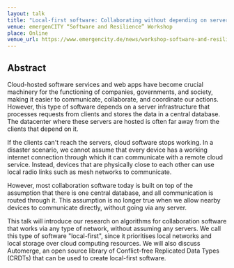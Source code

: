 ```yaml
---
layout: talk
title: "Local-first software: Collaborating without depending on servers"
venue: emergenCITY “Software and Resilience” Workshop
place: Online
venue_url: https://www.emergencity.de/news/workshop-software-and-resilience-at-emergencity-week-2021/
---
```


Abstract
--------

Cloud-hosted software services and web apps have become crucial machinery
for the functioning of companies, governments, and society, making it easier to
communicate, collaborate, and coordinate our actions. However, this type of
software depends on a server infrastructure that processes requests from
clients and stores the data in a central database. The datacenter where these
servers are hosted is often far away from the clients that depend on it.

If the clients can't reach the servers, cloud software stops working. In a disaster
scenario, we cannot assume that every device has a working internet connection
through which it can communicate with a remote cloud service. Instead, devices
that are physically close to each other can use local radio links such as mesh
networks to communicate.

However, most collaboration software today is built on top of the assumption
that there is one central database, and all communication is routed through it.
This assumption is no longer true when we allow nearby devices to communicate
directly, without going via any server.

This talk will introduce our research on algorithms for collaboration software that
works via any type of network, without assuming any servers. We call this type
of software "local-first", since it prioritises local networks and local storage over
cloud computing resources. We will also discuss Automerge, an open source
library of Conflict-free Replicated Data Types (CRDTs) that can be used to
create local-first software.
